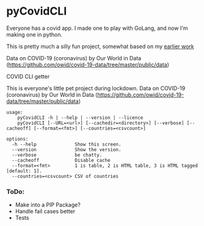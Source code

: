 # pyCovidCLI
Everyone has a covid app. I made one to play with GoLang, 
and now I'm making one in python. 

This is pretty much a silly fun project, somewhat based on my 
[earlier work](https://github.com/CodeCarefully/myCOVIDcli) 

Data on COVID-19 (coronavirus) by Our World in Data (https://github.com/owid/covid-19-data/tree/master/public/data)

COVID CLI getter

This is everyone's little pet project during lockdown.
Data on COVID-19 (coronavirus) by Our World in Data (https://github.com/owid/covid-19-data/tree/master/public/data)

```
usage:
    pyCovidCLI -h | --help | --version | --licence
    pyCovidCLI [--URL=<url>] [--cachedir=<directory>] [--verbose] [--cacheoff] [--format=<fmt>] [--countries=<csvcount>]

options:
  -h --help              Show this screen.
  --version              Show the version.
  --verbose              be chatty.
  --cacheoff             Disable cache
  --format=<fmt>         1 is table, 2 is HTML table, 3 is HTML tagged [default: 1].
  --countries=<csvcount> CSV of countries
```
### ToDo:

* Make into a PIP Package?
* Handle fail cases better
* Tests